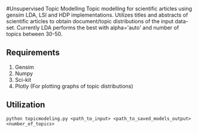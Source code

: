 #Unsupervised Topic Modelling
Topic modelling for scientific articles using gensim LDA, LSI and HDP implementations. Utilizes titles and abstracts of scientific articles to obtain document/topic distributions of the input data-set. Currently LDA performs the best with alpha='auto' and number of topics between 30-50.

## Requirements
1. Gensim 
2. Numpy
3. Sci-kit
4. Plotly (For plotting graphs of topic distributions)

## Utilization

```
python topicmodeling.py <path_to_input> <path_to_saved_models_output> <number_of_topics>
```


